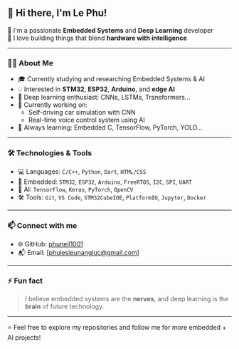## 👋 Hi there, I'm Le Phu!

🔧 I'm a passionate **Embedded Systems** and **Deep Learning** developer  
🚀 I love building things that blend **hardware with intelligence**

---

### 👨‍💻 About Me

- 🎓 Currently studying and researching Embedded Systems & AI
- 💡 Interested in **STM32**, **ESP32**, **Arduino**, and **edge AI**
- 🧠 Deep learning enthusiast: CNNs, LSTMs, Transformers...
- 🔭 Currently working on:
  - Self-driving car simulation with CNN
  - Real-time voice control system using AI
- 🌱 Always learning: Embedded C, TensorFlow, PyTorch, YOLO...

---

### 🛠️ Technologies & Tools

- 💻 Languages: `C/C++`, `Python`, `Dart`, `HTML/CSS`
- 🔌 Embedded: `STM32`, `ESP32`, `Arduino`, `FreeRTOS`, `I2C`, `SPI`, `UART`
- 🤖 AI: `TensorFlow`, `Keras`, `PyTorch`, `OpenCV`
- 🛠 Tools: `Git`, `VS Code`, `STM32CubeIDE`, `PlatformIO`, `Jupyter`, `Docker`

---

### 📫 Connect with me

- 🌐 GitHub: [phuneil1001](https://github.com/phuneil1001)
- 📬 Email: [phulesieunangluc@gmail.com] 
---

### ⚡ Fun fact

> I believe embedded systems are the **nerves**, and deep learning is the **brain** of future technology.

---

⭐ Feel free to explore my repositories and follow me for more embedded + AI projects!
